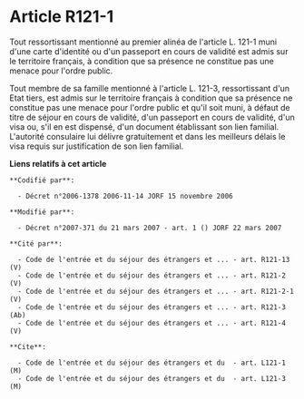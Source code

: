 # Article R121-1

Tout ressortissant mentionné au premier alinéa de l'article L. 121-1 muni d'une carte d'identité ou d'un passeport en cours
de validité est admis sur le territoire français, à condition que sa présence ne constitue pas une menace pour l'ordre
public.

Tout membre de sa famille mentionné à l'article L. 121-3, ressortissant d'un Etat tiers, est admis sur le territoire français
à condition que sa présence ne constitue pas une menace pour l'ordre public et qu'il soit muni, à défaut de titre de séjour
en cours de validité, d'un passeport en cours de validité, d'un visa ou, s'il en est dispensé, d'un document établissant son
lien familial. L'autorité consulaire lui délivre gratuitement et dans les meilleurs délais le visa requis sur justification
de son lien familial.

**Liens relatifs à cet article**

	**Codifié par**:

	  - Décret n°2006-1378 2006-11-14 JORF 15 novembre 2006

	**Modifié par**:

	  - Décret n°2007-371 du 21 mars 2007 - art. 1 () JORF 22 mars 2007

	**Cité par**:

	  - Code de l'entrée et du séjour des étrangers et ... - art. R121-13 (V)
	  - Code de l'entrée et du séjour des étrangers et ... - art. R121-2 (V)
	  - Code de l'entrée et du séjour des étrangers et ... - art. R121-2-1 (V)
	  - Code de l'entrée et du séjour des étrangers et ... - art. R121-3 (Ab)
	  - Code de l'entrée et du séjour des étrangers et ... - art. R121-4 (V)

	**Cite**:

	  - Code de l'entrée et du séjour des étrangers et du  - art. L121-1 (M)
	  - Code de l'entrée et du séjour des étrangers et du  - art. L121-3 (M)
